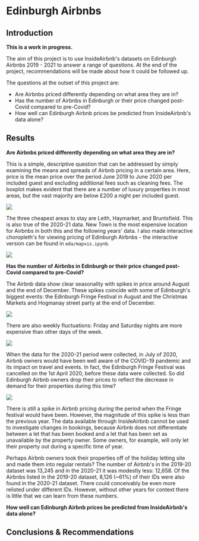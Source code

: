 # Edinburgh Airbnbs

## Introduction

**This is a work in progress.**

The aim of this project is to use InsideAirbnb's datasets on Edinburgh Airbnbs 2019 - 2021 to answer a range of questions. At the end of the project, recommendations will be made about how it could be followed up.

The questions at the outset of this project are:
- Are Airbnbs priced differently depending on what area they are in?
- Has the number of Airbnbs in Edinburgh or their price changed post-Covid compared to pre-Covid?
- How well can Edinburgh Airbnb prices be predicted from InsideAirbnb's data alone?

## Results

**Are Airbnbs priced differently depending on what area they are in?**

This is a simple, descriptive question that can be addressed by simply examining the means and spreads of Airbnb pricing in a certain area. Here, price is the mean price over the period June 2019 to June 2020 per included guest and excluding additional fees such as cleaning fees. The boxplot makes evident that there are a number of luxury properties in most areas, but the vast majority are below £200 a night per included guest.

![](../master/eda/neighbourhood_pricepig_boxplot.png)

The three cheapest areas to stay are Leith, Haymarket, and Bruntsfield. This is also true of the 2020-21 data. New Town is the most expensive location for Airbnbs in both this and the following years' data. I also made interactive choropleth's for viewing pricing of Edinburgh Airbnbs - the interactive version can be found in `eda/mapvis.ipynb`. 

![](../master/eda/price_choropleth.PNG)

**Has the number of Airbnbs in Edinburgh or their price changed post-Covid compared to pre-Covid?**

The Airbnb data show clear seasonality with spikes in price around August and the end of December. These spikes coincide with some of Edinburgh's biggest events: the Edinburgh Fringe Festival in August and the Christmas Markets and Hogmanay street party at the end of December. 

![](../master/eda/monthly_seasonality.png)

There are also weekly fluctuations: Friday and Saturday nights are more expensive than other days of the week.

![](../master/eda/weekly_seasonality.png)

When the data for the 2020-21 period were collected, in July of 2020, Airbnb owners would have been well aware of the COVID-19 pandemic and its impact on travel and events. In fact, the Edinburgh Fringe Festival was cancelled on the 1st April 2020, before these data were collected. So did Edinburgh Airbnb owners drop their prices to reflect the decrease in demand for their properties during this time?

![](../master/eda/year_price_comparison.png)

There is still a spike in Airbnb pricing during the period when the Fringe festival would have been. However, the magnitude of this spike is less than the previous year. The data available through InsideAirbnb cannot be used to investigate changes in bookings, because Airbnb does not differentiate between a let that has been booked and a let that has been set as unavailable by the property owner. Some owners, for example, will only let their property out during a specific time of year. 

Perhaps Airbnb owners took their properties off of the holiday letting site and made them into regular rentals? The number of Airbnb's in the 2019-20 dataset was 13,245 and in the 2020-21 it was modestly less: 12,658. Of the Airbnbs listed in the 2019-20 dataset, 8,126 (~61%) of their IDs were also found in the 2020-21 dataset. There could conceivably be even more relisted under different IDs. However, without other years for context there is little that we can learn from these numbers. 

**How well can Edinburgh Airbnb prices be predicted from InsideAirbnb's data alone?**

## Conclusions & Recommendations 
